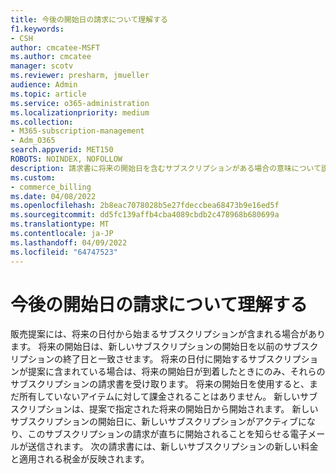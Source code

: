 ```yaml
---
title: 今後の開始日の請求について理解する
f1.keywords:
- CSH
author: cmcatee-MSFT
ms.author: cmcatee
manager: scotv
ms.reviewer: presharm, jmueller
audience: Admin
ms.topic: article
ms.service: o365-administration
ms.localizationpriority: medium
ms.collection:
- M365-subscription-management
- Adm_O365
search.appverid: MET150
ROBOTS: NOINDEX, NOFOLLOW
description: 請求書に将来の開始日を含むサブスクリプションがある場合の意味について説明します。
ms.custom:
- commerce_billing
ms.date: 04/08/2022
ms.openlocfilehash: 2b8eac7078028b5e27fdeccbea68473b9e16ed5f
ms.sourcegitcommit: dd5fc139affb4cba4089cbdb2c478968b680699a
ms.translationtype: MT
ms.contentlocale: ja-JP
ms.lasthandoff: 04/09/2022
ms.locfileid: "64747523"
---
```

# <a name="understand-invoicing-for-future-start-dates"></a>今後の開始日の請求について理解する

販売提案には、将来の日付から始まるサブスクリプションが含まれる場合があります。 将来の開始日は、新しいサブスクリプションの開始日を以前のサブスクリプションの終了日と一致させます。 将来の日付に開始するサブスクリプションが提案に含まれている場合は、将来の開始日が到着したときにのみ、それらのサブスクリプションの請求書を受け取ります。 将来の開始日を使用すると、まだ所有していないアイテムに対して課金されることはありません。 新しいサブスクリプションは、提案で指定された将来の開始日から開始されます。 新しいサブスクリプションの開始日に、新しいサブスクリプションがアクティブになり、このサブスクリプションの請求が直ちに開始されることを知らせる電子メールが送信されます。 次の請求書には、新しいサブスクリプションの新しい料金と適用される税金が反映されます。
